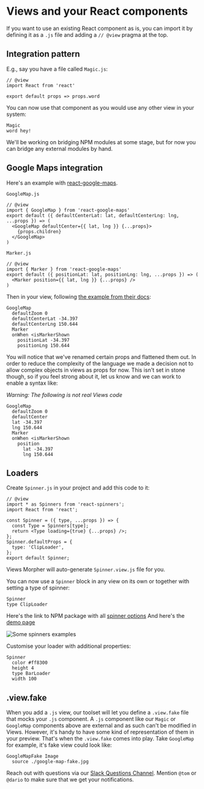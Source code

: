 # Views and your React components

If you want to use an existing React component as is, you can import it by
defining it as a `.js` file and adding a `// @view` pragma at the top.

## Integration pattern

E.g., say you have a file called `Magic.js`:

```
// @view
import React from 'react'

export default props => props.word
```

You can now use that component as you would use any other view in your system:

```
Magic
word hey!
```

We'll be working on bridging NPM modules at some stage, but for now you can
bridge any external modules by hand.

## Google Maps integration

Here's an example with
[react-google-maps](https://tomchentw.github.io/react-google-maps/).

`GoogleMap.js`

```
// @view
import { GoogleMap } from 'react-google-maps'
export default ({ defaultCenterLat: lat, defaultCenterLng: lng, ...props }) => (
  <GoogleMap defaultCenter={{ lat, lng }} {...props}>
    {props.children}
  </GoogleMap>
)
```

`Marker.js`

```
// @view
import { Marker } from 'react-google-maps'
export default ({ positionLat: lat, positionLng: lng, ...props }) => (
  <Marker position={{ lat, lng }} {...props} />
)
```

Then in your view, following [the example from their docs](https://tomchentw.github.io/react-google-maps/#usage--configuration):

```views
GoogleMap
  defaultZoom 0
  defaultCenterLat -34.397
  defaultCenterLng 150.644
  Marker
  onWhen <isMarkerShown
    positionLat -34.397
    positionLng 150.644
```

You will notice that we've renamed certain props and flattened them out. In
order to reduce the complexity of the language we made a decision not to allow
complex objects in views as props for now. This isn't set in stone though, so if
you feel strong about it, let us know and we can work to enable a syntax like:

_Warning: The following is not real Views code_
```views
GoogleMap
  defaultZoom 0
  defaultCenter
  lat -34.397
  lng 150.644
  Marker
  onWhen <isMarkerShown
    position
      lat -34.397
      lng 150.644
```

## Loaders

Create `Spinner.js` in your project and add this code to it:

```
// @view
import * as Spinners from 'react-spinners';
import React from 'react';

const Spinner = ({ type, ...props }) => {
  const Type = Spinners[type];
  return <Type loading={true} {...props} />;
};
Spinner.defaultProps = {
  type: 'ClipLoader',
};
export default Spinner;
```

Views Morpher will auto-generate `Spinner.view.js` file for you.

You can now use a `Spinner` block in any view on its own or together with setting a type of spinner:

```
Spinner
type ClipLoader
```

Here's the link to NPM package with all [spinner options](https://www.npmjs.com/package/react-spinners)
And here's the [demo page](http://www.davidhu.io/react-spinners/)

![Some spinners examples](spinners-examples.png)

Customise your loader with additional properties:

```
Spinner
  color #ff8300
  height 4
  type BarLoader
  width 100
```

## .view.fake

When you add a `.js` view, our toolset will let you define a `.view.fake` file
that mocks your `.js` component. A `.js` component like our `Magic` or
`GoogleMap` components above are external and as such can't be modified in
Views. However, it's handy to have some kind of representation of them in your
preview. That's when the `.view.fake` comes into play. Take `GoogleMap` for
example, it's fake view could look like:

```
GoogleMapFake Image
  source ./google-map-fake.jpg
```

Reach out with questions via our [Slack Questions Channel](https://slack.views.tools/).
Mention `@tom` or `@dario` to make sure that we get your notifications.
